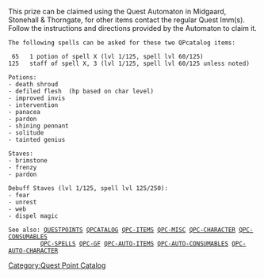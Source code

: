 This prize can be claimed using the Quest Automaton in Midgaard,
Stonehall & Thorngate, for other items contact the regular Quest Imm(s).
Follow the instructions and directions provided by the Automaton to
claim it.

`The following spells can be asked for these two QPcatalog items:`  
` `  
` 65   1 potion of spell X (lvl 1/125, spell lvl 60/125)`  
`125   staff of spell X, 3 (lvl 1/125, spell lvl 60/125 unless noted)`  
  
`Potions:`  
`- death shroud`  
`- defiled flesh  (hp based on char level)`  
`- improved invis`  
`- intervention`  
`- panacea`  
`- pardon`  
`- shining pennant`  
`- solitude`  
`- tainted genius`  
  
`Staves:`  
`- brimstone`  
`- frenzy`  
`- pardon`  
  
`Debuff Staves (lvl 1/125, spell lvl 125/250):`  
`- fear`  
`- unrest`  
`- web`  
`- dispel magic `  
  
`See also: `[`QUESTPOINTS`](Quest_Points.md "wikilink")` `[`QPCATALOG`](Quest_Point_Catalog.md "wikilink")` `[`QPC-ITEMS`](Quest_Point_Catalog_-_Items.md "wikilink")` `[`QPC-MISC`](Quest_Point_Catalog_-_Misc.md "wikilink")` `[`QPC-CHARACTER`](Quest_Point_Catalog_-_Character.md "wikilink")` `[`QPC-CONSUMABLES`](Quest_Point_Catalog_-_Consumables.md "wikilink")  
`         `[`QPC-SPELLS`](Quest_Point_Catalog_-_Spells.md "wikilink")` `[`QPC-GF`](Quest_Point_Catalog_-_Grandfathered.md "wikilink")` `[`QPC-AUTO-ITEMS`](Quest_Point_Catalog_-_Auto_Items.md "wikilink")` `[`QPC-AUTO-CONSUMABLES`](Quest_Point_Catalog_-_Auto_Consumables.md "wikilink")` `[`QPC-AUTO-CHARACTER`](Quest_Point_Catalog_-_Auto_Character.md "wikilink")

[Category:Quest Point Catalog](Category:Quest_Point_Catalog "wikilink")
